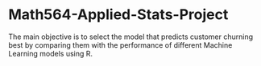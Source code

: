 # Math564-Applied-Stats-Project

The main objective is to select the model that predicts customer churning best by comparing them with the performance of different Machine Learning models using R.
